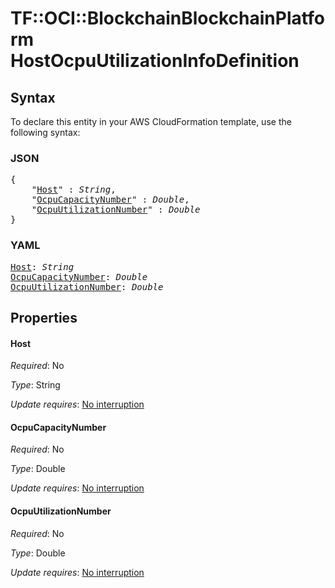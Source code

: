 # TF::OCI::BlockchainBlockchainPlatform HostOcpuUtilizationInfoDefinition

## Syntax

To declare this entity in your AWS CloudFormation template, use the following syntax:

### JSON

<pre>
{
    "<a href="#host" title="Host">Host</a>" : <i>String</i>,
    "<a href="#ocpucapacitynumber" title="OcpuCapacityNumber">OcpuCapacityNumber</a>" : <i>Double</i>,
    "<a href="#ocpuutilizationnumber" title="OcpuUtilizationNumber">OcpuUtilizationNumber</a>" : <i>Double</i>
}
</pre>

### YAML

<pre>
<a href="#host" title="Host">Host</a>: <i>String</i>
<a href="#ocpucapacitynumber" title="OcpuCapacityNumber">OcpuCapacityNumber</a>: <i>Double</i>
<a href="#ocpuutilizationnumber" title="OcpuUtilizationNumber">OcpuUtilizationNumber</a>: <i>Double</i>
</pre>

## Properties

#### Host

_Required_: No

_Type_: String

_Update requires_: [No interruption](https://docs.aws.amazon.com/AWSCloudFormation/latest/UserGuide/using-cfn-updating-stacks-update-behaviors.html#update-no-interrupt)

#### OcpuCapacityNumber

_Required_: No

_Type_: Double

_Update requires_: [No interruption](https://docs.aws.amazon.com/AWSCloudFormation/latest/UserGuide/using-cfn-updating-stacks-update-behaviors.html#update-no-interrupt)

#### OcpuUtilizationNumber

_Required_: No

_Type_: Double

_Update requires_: [No interruption](https://docs.aws.amazon.com/AWSCloudFormation/latest/UserGuide/using-cfn-updating-stacks-update-behaviors.html#update-no-interrupt)

